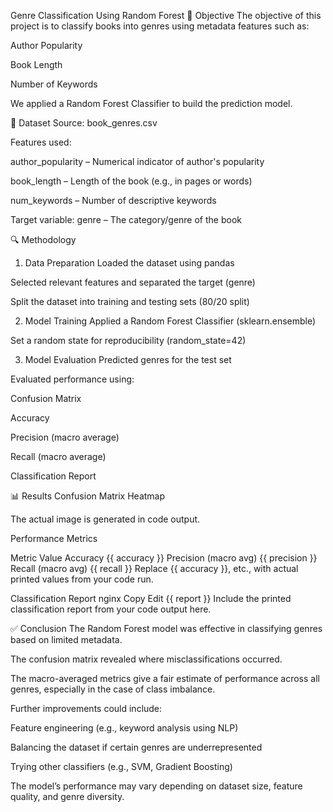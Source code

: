 Genre Classification Using Random Forest
🧠 Objective
The objective of this project is to classify books into genres using metadata features such as:

Author Popularity

Book Length

Number of Keywords

We applied a Random Forest Classifier to build the prediction model.

📂 Dataset
Source: book_genres.csv

Features used:

author_popularity – Numerical indicator of author's popularity

book_length – Length of the book (e.g., in pages or words)

num_keywords – Number of descriptive keywords

Target variable: genre – The category/genre of the book

🔍 Methodology
1. Data Preparation
Loaded the dataset using pandas

Selected relevant features and separated the target (genre)

Split the dataset into training and testing sets (80/20 split)

2. Model Training
Applied a Random Forest Classifier (sklearn.ensemble)

Set a random state for reproducibility (random_state=42)

3. Model Evaluation
Predicted genres for the test set

Evaluated performance using:

Confusion Matrix

Accuracy

Precision (macro average)

Recall (macro average)

Classification Report

📊 Results
Confusion Matrix Heatmap

The actual image is generated in code output.

Performance Metrics

Metric	Value
Accuracy	{{ accuracy }}
Precision (macro avg)	{{ precision }}
Recall (macro avg)	{{ recall }}
Replace {{ accuracy }}, etc., with actual printed values from your code run.

Classification Report
nginx
Copy
Edit
{{ report }}
Include the printed classification report from your code output here.

✅ Conclusion
The Random Forest model was effective in classifying genres based on limited metadata.

The confusion matrix revealed where misclassifications occurred.

The macro-averaged metrics give a fair estimate of performance across all genres, especially in the case of class imbalance.

Further improvements could include:

Feature engineering (e.g., keyword analysis using NLP)

Balancing the dataset if certain genres are underrepresented

Trying other classifiers (e.g., SVM, Gradient Boosting)



The model’s performance may vary depending on dataset size, feature quality, and genre diversity.



